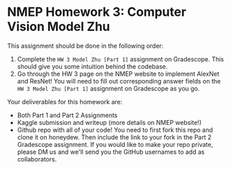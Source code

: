# NMEP Homework 3: Computer Vision Model Zhu
This assignment should be done in the following order:

1. Complete the ```HW 3 Model Zhu [Part 1]``` assignment on Gradescope. This should give you some intuition behind the codebase.
2. Go through the HW 3 page on the NMEP website to implement AlexNet and ResNet! You will need to fill out corresponding answer fields on the ```HW 3 Model Zhu [Part 1]``` assignment on Gradescope as you go.

Your deliverables for this homework are:

- Both Part 1 and Part 2 Assignments
- Kaggle submission and writeup (more details on NMEP website!)
- Github repo with all of your code! You need to first fork this repo and clone it on honeydew. Then include the link to your fork in the Part 2 Gradescope assignment. If you would like to make your repo private, please DM us and we'll send you the GitHub usernames to add as collaborators.
